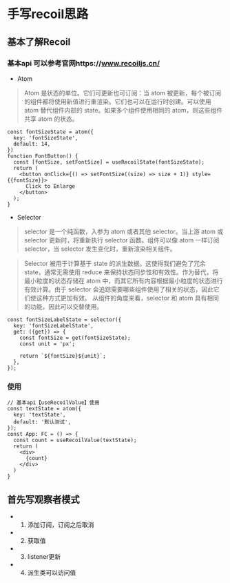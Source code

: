 # 手写recoil思路

## 基本了解Recoil
### 基本api 可以参考官网https://www.recoiljs.cn/
* Atom
> Atom 是状态的单位。它们可更新也可订阅：当 atom 被更新，每个被订阅的组件都将使用新值进行重渲染。它们也可以在运行时创建。可以使用 atom 替代组件内部的 state。如果多个组件使用相同的 atom，则这些组件共享 atom 的状态。
```
const fontSizeState = atom({
  key: 'fontSizeState',
  default: 14,
})
function FontButton() {
  const [fontSize, setFontSize] = useRecoilState(fontSizeState);
  return (
    <button onClick={() => setFontSize((size) => size + 1)} style={{fontSize}}>
      Click to Enlarge
    </button>
  );
}
```
* Selector
> selector 是一个纯函数，入参为 atom 或者其他 selector。当上游 atom 或 selector 更新时，将重新执行 selector 函数。组件可以像 atom 一样订阅 selector，当 selector 发生变化时，重新渲染相关组件。

> Selector 被用于计算基于 state 的派生数据。这使得我们避免了冗余 state，通常无需使用 reduce 来保持状态同步性和有效性。作为替代，将最小粒度的状态存储在 atom 中，而其它所有内容根据最小粒度的状态进行有效计算。由于 selector 会追踪需要哪些组件使用了相关的状态，因此它们使这种方式更加有效。
从组件的角度来看，selector 和 atom 具有相同的功能，因此可以交替使用。

```
const fontSizeLabelState = selector({
  key: 'fontSizeLabelState',
  get: ({get}) => {
    const fontSize = get(fontSizeState);
    const unit = 'px';

    return `${fontSize}${unit}`;
  },
});
```
### 使用
```
// 基本api【useRecoilValue】使用
const textState = atom({
  key: 'textState',
  default: '默认测试',
});
const App: FC = () => {
  const count = useRecoilValue(textState);
  return (
    <div>
      {count}
    </div>
  )
}
```

## 首先写观察者模式
* 1. 添加订阅，订阅之后取消
* 2. 获取值
* 3. listener更新
* 4. 派生类可以访问值
```

